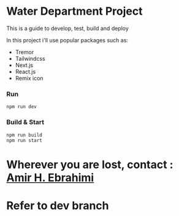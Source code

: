 # Water Department Project


This is a guide to develop, test, build and deploy

In this project i'll use popular packages such as:

- Tremor
- Tailwindcss
- Next.js
- React.js
- Remix icon


### Run 

```
npm run dev
```

### Build & Start

``` 
npm run build
npm run start
```

Wherever you are lost, contact : [Amir H. Ebrahimi](mail.amirhosseinebrahimi@gmail.com)
=======
# Refer to dev branch

